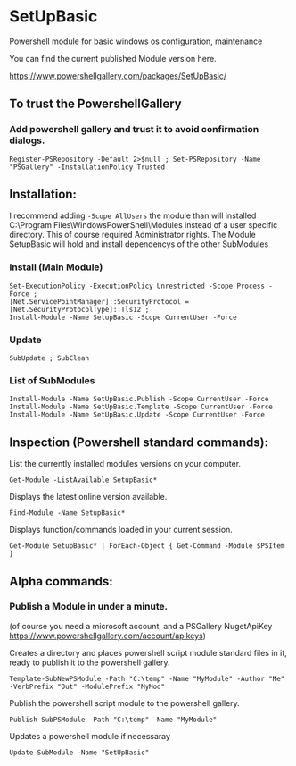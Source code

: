 # SetUpBasic
Powershell module for basic windows os configuration, maintenance

You can find the current published Module version here.

https://www.powershellgallery.com/packages/SetUpBasic/


## To trust the PowershellGallery

### Add powershell gallery and trust it to avoid confirmation dialogs.
```
Register-PSRepository -Default 2>$null ; Set-PSRepository -Name "PSGallery" -InstallationPolicy Trusted
```

## Installation:
I recommend adding `-Scope AllUsers` the module than will installed C:\Program Files\WindowsPowerShell\Modules instead of a user specific directory. This of course required Administrator rights.
The Module SetupBasic will hold and install dependencys of the other SubModules

### Install (Main Module)
```
Set-ExecutionPolicy -ExecutionPolicy Unrestricted -Scope Process -Force ;
[Net.ServicePointManager]::SecurityProtocol = [Net.SecurityProtocolType]::Tls12 ;
Install-Module -Name SetupBasic -Scope CurrentUser -Force
```

### Update
```
SubUpdate ; SubClean
```

### List of SubModules
```
Install-Module -Name SetUpBasic.Publish -Scope CurrentUser -Force
Install-Module -Name SetUpBasic.Template -Scope CurrentUser -Force
Install-Module -Name SetUpBasic.Update -Scope CurrentUser -Force
```


## Inspection (Powershell standard commands):

List the currently installed modules versions on your computer.
```
Get-Module -ListAvailable SetupBasic*
```

Displays the latest online version available.
```
Find-Module -Name SetupBasic*
```

Displays function/commands loaded in your current session.
```
Get-Module SetupBasic* | ForEach-Object { Get-Command -Module $PSItem }
```

## Alpha commands:

### Publish a Module in under a minute.
(of course you need a microsoft account, and a PSGallery NugetApiKey https://www.powershellgallery.com/account/apikeys)

Creates a directory and places powershell script module standard files in it, ready to publish it to the powershell gallery.
```
Template-SubNewPSModule -Path "C:\temp" -Name "MyModule" -Author "Me" -VerbPrefix "Out" -ModulePrefix "MyMod"
```

Publish the powershell script module to the powershell gallery.
```
Publish-SubPSModule -Path "C:\temp" -Name "MyModule"
```

Updates a powershell module if necessaray
```
Update-SubModule -Name "SetUpBasic"
```
